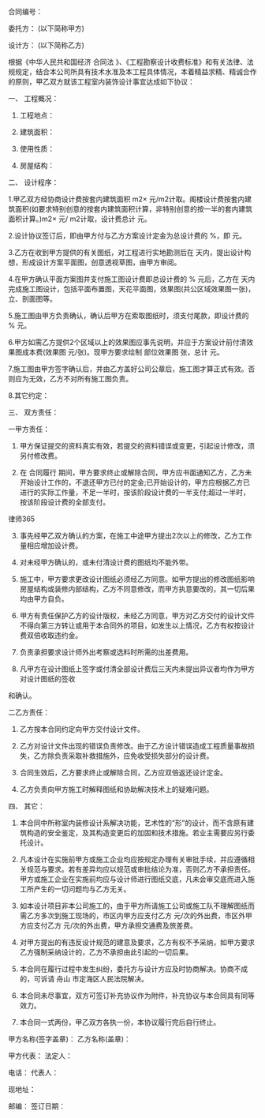 
 


合同编号：


委托方： (以下简称甲方)


设计方： (以下简称乙方)


根据《中华人民共和国经济
合同法
》、《工程勘察设计收费标准》和有关法律、法规规定，结合本公司所具有技术水准及本工程具体情况，本着精益求精、精诚合作的原则，甲乙双方就该工程室内装饰设计事宜达成如下协议：


一、 工程概况：


1. 工程地点：


2. 建筑面积：


3. 使用性质：


4. 房屋结构：


二、 设计程序：


1.甲乙双方经协商设计费按套内建筑面积 m2× 元/m2计取。阁楼设计费按套内建筑面积(如要求特别创意的按套内建筑面积计算，非特别创意的按一半的套内建筑面积计算。)m2× 元/ m2计取，设计费总计 元。


2.设计协议签订后，即由甲方付与乙方方案设计定金为总设计费的 %，即 元。


3.乙方在收到甲方提供的有关图纸，对工程进行实地勘测后在 天内，提出设计构想，形成设计方案平面图，创意透视草图，由甲方审阅。


4.在甲方确认平面方案图并支付施工图设计费即总设计费的 % 元后，乙方在 天内完成施工图设计，包括平面布置图，天花平面图，效果图(共公区域效果图一张)，立、剖面图等。


5.施工图由甲方负责确认，确认后甲方在索取图纸时，须支付尾款，即设计费的 % 元。


6.甲方如需乙方提供2个区域以上的效果图应事先说明，并应于方案设计前付清效果图成本费(效果图 元/张)。现甲方要求绘制 部位效果图 张，总计 元。


7.施工图由甲方签字确认后，并由乙方盖好公司公章后，施工图才算正式有效。否则应为无效，乙方不对所有施工图负责。


8.其它约定：


三、 双方责任：


一甲方责任：


1. 甲方保证提交的资料真实有效，若提交的资料错误或变更，引起设计修改，须另付修改费。


2. 在
合同履行
期间，甲方要求终止或解除合同，甲方应书面通知乙方，乙方未开始设计工作的，不退还甲方已付的定金;已开始设计的，甲方应根据乙方已进行的实际工作量，不足一半时，按该阶段设计费的一半支付;超过一半时，按该阶段设计费的全部支付。


律师365


3. 事先经甲乙双方确认的方案，在施工中途甲方提出2次以上的修改，乙方工作量相应增加设计费。


4. 对未经甲方确认的，或未付清设计费的图纸均不能外带。


5. 施工中，甲方要求更改设计图纸必须经乙方同意。如甲方提出的修改图纸影响房屋结构或装修内部结构，乙方不同意修改，而甲方执意要改的，其一切后果均由甲方自负。


6. 甲方有责任保护乙方的设计版权，未经乙方同意，甲方对乙方交付的设计文件不得向第三方转让或用于本合同外的项目，如发生以上情况，乙方有权按设计费双倍收取违约金。


7. 负责承担要求设计师外出考察或选料时所需的出差费用。


8. 凡甲方在设计图纸上签字或付清全部设计费后三天内未提出异议者均作为甲方对设计图纸的签收


和确认。


二乙方责任：


1. 乙方按本合同约定向甲方交付设计文件。


2. 乙方对设计文件出现的错误负责修改。由于乙方设计错误造成工程质量事故损失，乙方除负责采取补救措施外，应免收受损失部分的设计费。


3. 合同生效后，乙方要求终止或解除合同，乙方应双倍返还设计定金。


4. 乙方负责向甲方施工时解释图纸和协助解决技术上的疑难问题。


四、 其它：


1. 本合同中所称室内装修设计系解决功能，艺术性的“形”的设计，而不含原有建筑构造的安全鉴定，及其构造变更后的加固和技术措施。若业主需要应另行委托设计。


2. 凡本设计在实施前甲方或施工企业均应按规定办理有关审批手续，并应遵循相关规范与要求。若有差异均应以规范或审批结论为准，否则乙方不承担责任。甲方或施工企业在实施前均应与设计师进行图纸交底，凡未会审交底而进入施工所产生的一切问题均与乙方无关。


3. 如本设计项目非本公司施工的，由于甲方所请施工公司或施工队不理解图纸而需乙方多次到施工现场的，市区内甲方应支付乙方 元/次的外出费，市区外甲方应支付乙方 元/次的外出费，甲方承担交通费及旅差费。


4. 对甲方提出的有违反设计规范的建意及要求，乙方有权不予采纳，如甲方要求乙方强制采纳设计的，乙方不承担由此引起的一切后果。


5. 本合同在履行过程中发生纠纷，委托方与设计方应及时协商解决。协商不成的，可诉请
舟山
市定海区人民法院解决。


6. 本合同未尽事宜，双方可签订补充协议作为附件，补充协议与本合同具有同等效力。


7. 本合同一式两份，甲乙双方各执一份，本协议履行完后自行终止。


甲方名称(签字盖章)：                           乙方名称(盖章)：


甲方代表：                                     法定人：


电话：                                         代表人：


现地址：


邮编：                                         签订日期：




 


 

 
 
 
 
 
  


  
 

  


  


  
 
 
 
 

